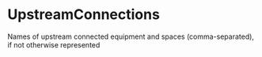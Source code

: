 UpstreamConnections
===================

Names of upstream connected equipment and spaces (comma-separated), if not otherwise represented
